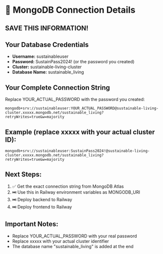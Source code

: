 # 🔗 MongoDB Connection Details
## SAVE THIS INFORMATION!

## Your Database Credentials
- **Username:** sustainableuser
- **Password:** SustainPass2024! (or the password you created)
- **Cluster:** sustainable-living-cluster
- **Database Name:** sustainable_living

## Your Complete Connection String
Replace YOUR_ACTUAL_PASSWORD with the password you created:

```
mongodb+srv://sustainableuser:YOUR_ACTUAL_PASSWORD@sustainable-living-cluster.xxxxx.mongodb.net/sustainable_living?retryWrites=true&w=majority
```

## Example (replace xxxxx with your actual cluster ID):
```
mongodb+srv://sustainableuser:SustainPass2024!@sustainable-living-cluster.xxxxx.mongodb.net/sustainable_living?retryWrites=true&w=majority
```

## Next Steps:
1. ✅ Get the exact connection string from MongoDB Atlas
2. ⏭️ Use this in Railway environment variables as MONGODB_URI
3. ⏭️ Deploy backend to Railway
4. ⏭️ Deploy frontend to Railway

## Important Notes:
- Replace YOUR_ACTUAL_PASSWORD with your real password
- Replace xxxxx with your actual cluster identifier
- The database name "sustainable_living" is added at the end
